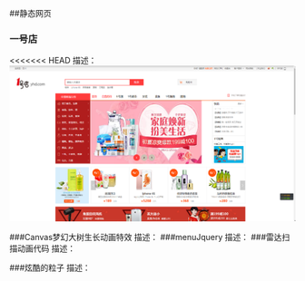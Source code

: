 ##静态网页
### 一号店
<<<<<<< HEAD
描述：
![enter image description here](https://github.com/Codeniu/demo/raw/master/images/1haodian.png)

###Canvas梦幻大树生长动画特效
描述：
###menuJquery
描述：
###雷达扫描动画代码
描述：

###炫酷的粒子
描述：

